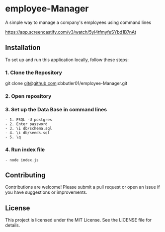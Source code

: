 # employee-Manager
A simple way to manage a company's employees using command lines

https://app.screencastify.com/v3/watch/5yI4tfmyfeSYbd1B7nAt

## Installation

To set up and run this application locally, follow these steps:

### 1. Clone the Repository
git clone git@github.com:cbbutler01/employee-Manager.git
### 2. Open repository
### 3. Set up the Data Base in command lines
    - 1. PSQL -U postgres
    - 2. Enter password
    - 3. \i db/schema.sql
    - 4. \i db/seeds.sql
    - 5. \q
### 4. Run index file
    - node index.js

## Contributing

Contributions are welcome! Please submit a pull request or open an issue if you have suggestions or improvements.

## License

This project is licensed under the MIT License. See the LICENSE file for details.